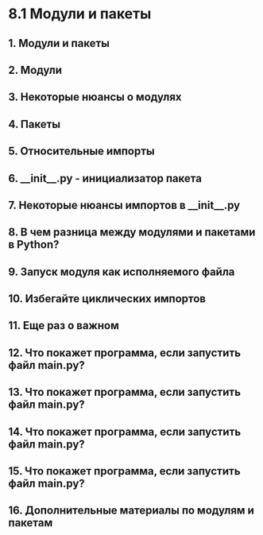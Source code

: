# 8.1  Модули и пакеты

## 1. Модули и пакеты
## 2. Модули
## 3. Некоторые нюансы о модулях
## 4. Пакеты
## 5. Относительные импорты
## 6. \_\_init\_\_.py - инициализатор пакета
## 7. Некоторые нюансы импортов в \_\_init\_\_.py
## 8. В чем разница между модулями и пакетами в Python?
## 9. Запуск модуля как исполняемого файла
## 10. Избегайте циклических импортов
## 11. Еще раз о важном
## 12. Что покажет программа, если запустить файл main.py?
## 13. Что покажет программа, если запустить файл main.py?
## 14. Что покажет программа, если запустить файл main.py?
## 15. Что покажет программа, если запустить файл main.py?
## 16. Дополнительные материалы по модулям и пакетам